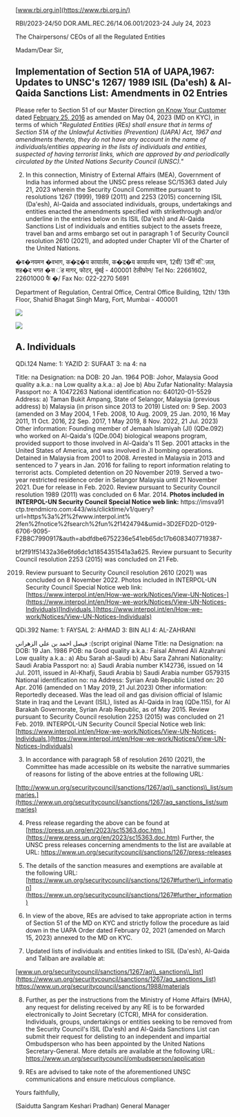 [www.rbi.org.in](https://www.rbi.org.in/)

RBI/2023-24/50 DOR.AML.REC.26/14.06.001/2023-24 July 24, 2023

The Chairpersons/ CEOs of all the Regulated Entities

Madam/Dear Sir,

## **Implementation of Section 51A of UAPA,1967: Updates to UNSC's 1267/ 1989 ISIL (Da'esh) & Al-Qaida Sanctions List: Amendments in 02 Entries**

Please refer to Section 51 of our Master Direction [on Know Your Customer](https://www.rbi.org.in/Scripts/BS_ViewMasDirections.aspx?id=11566) dated [February 25, 2016](https://www.rbi.org.in/Scripts/BS_ViewMasDirections.aspx?id=11566) as amended on May 04, 2023 (MD on KYC), in terms of which "*Regulated Entities* (*REs) shall ensure that in terms of Section 51A of the Unlawful Activities (Prevention) (UAPA) Act, 1967 and amendments thereto, they do not have any account in the name of individuals/entities appearing in the lists of individuals and entities, suspected of having terrorist links, which are approved by and periodically circulated by the United Nations Security Council (UNSC)."*

2. In this connection, Ministry of External Affairs (MEA), Government of India has informed about the UNSC press release SC/15363 dated July 21, 2023 wherein the Security Council Committee pursuant to resolutions 1267 (1999), 1989 (2011) and 2253 (2015) concerning ISIL (Da'esh), Al-Qaida and associated individuals, groups, undertakings and entities enacted the amendments specified with strikethrough and/or underline in the entries below on its ISIL (Da'esh) and Al-Qaida Sanctions List of individuals and entities subject to the assets freeze, travel ban and arms embargo set out in paragraph 1 of Security Council resolution 2610 (2021), and adopted under Chapter VII of the Charter of the United Nations.

�व�नयमन �वभाग, क�द्र�य कायार्लय, क�द्र�य कायार्लय भवन, 12वीं/ 13वीं मंिज़ल, शह�द भगत �स ंह मागर्, फोटर्, मुंबई - 400001 टेलीफोन/ Tel No: 22661602, 22601000 फै �/ Fax No: 022-2270 5691

Department of Regulation, Central Office, Central Office Building, 12th/ 13th Floor, Shahid Bhagat Singh Marg, Fort, Mumbai - 400001

![](_page_0_Picture_12.jpeg)

![](_page_0_Picture_13.jpeg)

## **A. Individuals**

QDi.124 Name: 1: YAZID 2: SUFAAT 3: na 4: na

Title: na Designation: na DOB: 20 Jan. 1964 POB: Johor, Malaysia Good quality a.k.a.: na Low quality a.k.a.: a) Joe b) Abu Zufar Nationality: Malaysia Passport no: A 10472263 National identification no: 640120-01-5529 Address: a) Taman Bukit Ampang, State of Selangor, Malaysia (previous address) b) Malaysia (in prison since 2013 to 2019) Listed on: 9 Sep. 2003 (amended on 3 May 2004, 1 Feb. 2008, 10 Aug. 2009, 25 Jan. 2010, 16 May 2011, 11 Oct. 2016, 22 Sep. 2017, 1 May 2019, 8 Nov. 2022, 21 Jul. 2023) Other information: Founding member of Jemaah Islamiyah (JI) (QDe.092) who worked on Al-Qaida's (QDe.004) biological weapons program, provided support to those involved in Al-Qaida's 11 Sep. 2001 attacks in the United States of America, and was involved in JI bombing operations. Detained in Malaysia from 2001 to 2008. Arrested in Malaysia in 2013 and sentenced to 7 years in Jan. 2016 for failing to report information relating to terrorist acts. Completed detention on 20 November 2019. Served a two-year restricted residence order in Selangor Malaysia until 21 November 2021. Due for release in Feb. 2020. Review pursuant to Security Council resolution 1989 (2011) was concluded on 6 Mar. 2014. **Photos included in INTERPOL-UN Security Council Special Notice web link:** https://imsva91 ctp.trendmicro.com:443/wis/clicktime/v1/query?url=https%3a%2f%2fwww.interpol.int% 2fen%2fnotice%2fsearch%2fun%2f1424794&umid=3D2EFD2D-0129-6706-9095- F2B8C7990917&auth=abdfdbe6752236e541eb65dc17b6083407719387-

bf2f91f51432a36e6fd6dc1d1854351541a3a625. Review pursuant to Security Council resolution 2253 (2015) was concluded on 21 Feb.

2019. Review pursuant to Security Council resolution 2610 (2021) was concluded on 8 November 2022. Photos included in INTERPOL-UN Security Council Special Notice web link: [https://www.interpol.int/en/How-we-work/Notices/View-UN-Notices-](https://www.interpol.int/en/How-we-work/Notices/View-UN-Notices-Individuals)[Individuals.](https://www.interpol.int/en/How-we-work/Notices/View-UN-Notices-Individuals)

QDi.392 Name: 1: FAYSAL 2: AHMAD 3: BIN ALI 4: AL-ZAHRANI

فیصل احمد بن علي الزھراني :(script original (Name Title: na Designation: na DOB: 19 Jan. 1986 POB: na Good quality a.k.a.: Faisal Ahmed Ali Alzahrani Low quality a.k.a.: a) Abu Sarah al-Saudi b) Abu Sara Zahrani Nationality: Saudi Arabia Passport no: a) Saudi Arabia number K142736, issued on 14 Jul. 2011, issued in Al-Khafji, Saudi Arabia b) Saudi Arabia number G579315 National identification no: na Address: Syrian Arab Republic Listed on: 20 Apr. 2016 (amended on 1 May 2019, 21 Jul.2023) Other information: Reportedly deceased. Was the lead oil and gas division official of Islamic State in Iraq and the Levant (ISIL), listed as Al-Qaida in Iraq (QDe.115), for Al Barakah Governorate, Syrian Arab Republic, as of May 2015. Review pursuant to Security Council resolution 2253 (2015) was concluded on 21 Feb. 2019. INTERPOL-UN Security Council Special Notice web link: [https://www.interpol.int/en/How-we-work/Notices/View-UN-Notices-Individuals.](https://www.interpol.int/en/How-we-work/Notices/View-UN-Notices-Individuals)

3. In accordance with paragraph 58 of resolution 2610 (2021), the Committee has made accessible on its website the narrative summaries of reasons for listing of the above entries at the following URL:

[http://www.un.org/securitycouncil/sanctions/1267/aq\\_sanctions\\_list/summaries.](https://www.un.org/securitycouncil/sanctions/1267/aq_sanctions_list/summaries)

4. Press release regarding the above can be found at [https://press.un.org/en/2023/sc15363.doc.htm.](https://www.press.un.org/en/2023/sc15363.doc.htm) Further, the UNSC press releases concerning amendments to the list are available at URL: <https://www.un.org/securitycouncil/sanctions/1267/press-releases>

5. The details of the sanction measures and exemptions are available at the following URL: [https://www.un.org/securitycouncil/sanctions/1267#further\\_information](https://www.un.org/securitycouncil/sanctions/1267#further_information)

6. In view of the above, REs are advised to take appropriate action in terms of Section 51 of the MD on KYC and strictly follow the procedure as laid down in the UAPA Order dated February 02, 2021 (amended on March 15, 2023) annexed to the MD on KYC.

7. Updated lists of individuals and entities linked to ISIL (Da'esh), Al-Qaida and Taliban are available at:

[www.un.org/securitycouncil/sanctions/1267/aq\\_sanctions\\_list](https://www.un.org/securitycouncil/sanctions/1267/aq_sanctions_list) <https://www.un.org/securitycouncil/sanctions/1988/materials>

8. Further, as per the instructions from the Ministry of Home Affairs (MHA), any request for delisting received by any RE is to be forwarded electronically to Joint Secretary (CTCR), MHA for consideration. Individuals, groups, undertakings or entities seeking to be removed from the Security Council's ISIL (Da'esh) and Al-Qaida Sanctions List can submit their request for delisting to an independent and impartial Ombudsperson who has been appointed by the United Nations Secretary-General. More details are available at the following URL: <https://www.un.org/securitycouncil/ombudsperson/application>

9. REs are advised to take note of the aforementioned UNSC communications and ensure meticulous compliance.

Yours faithfully,

(Saidutta Sangram Keshari Pradhan) General Manager